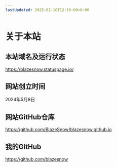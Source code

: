 ```yaml
---
lastUpdated: 2025-02-10T12:16:00+8:00
---
```


# 关于本站

## 本站域名及运行状态

<https://blazesnow.statuspage.io/>

## 网站创立时间

2024年5月8日

## 网站GitHub仓库

<https://github.com/BlazeSnow/blazesnow.github.io>

## 我的GitHub

<https://github.com/blazesnow>